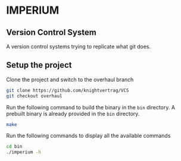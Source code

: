 # IMPERIUM

## Version Control System

A version control systems trying to replicate what git does.

## Setup the project

Clone the project and switch to the overhaul branch

```bash
git clone https://github.com/knightvertrag/VCS
git checkout overhaul
```

Run the following command to build the binary in the `bin` directory. A prebuilt binary is already provided in the `bin` directory.

```bash
make
```

Run the following commands to display all the available commands

```bash
cd bin
./imperium -h
```